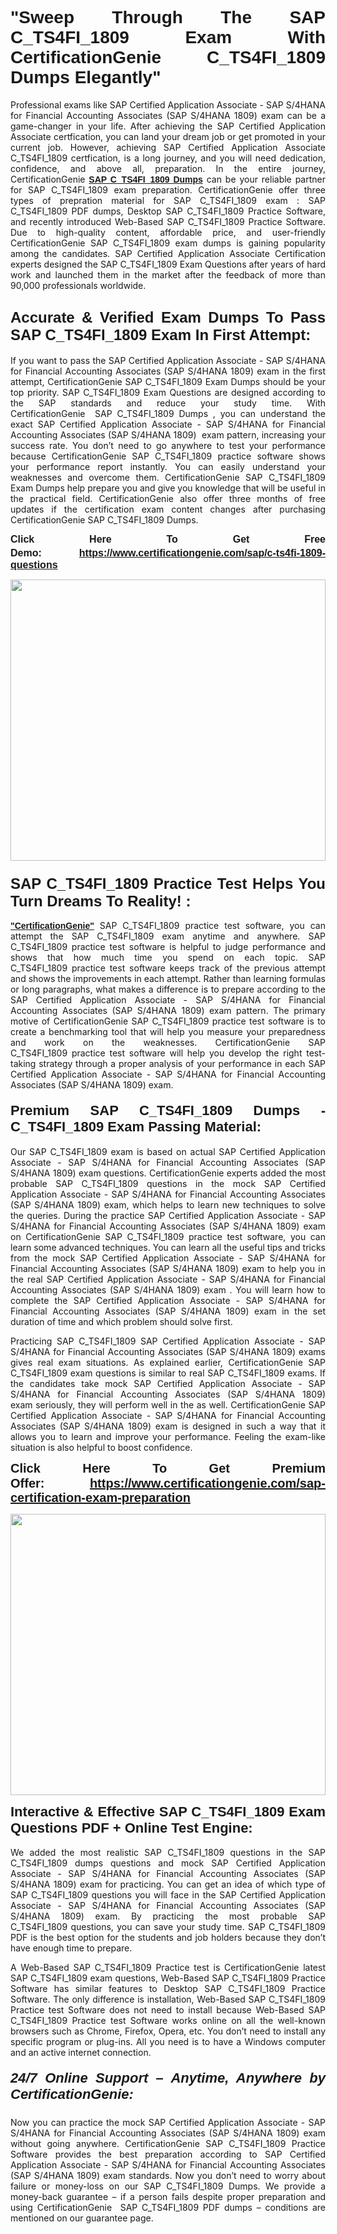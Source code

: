 

<h1 style="text-align: justify;"><span style="font-family:Tahoma,Geneva,sans-serif;"><strong>"Sweep Through The SAP C_TS4FI_1809 Exam With CertificationGenie C_TS4FI_1809 Dumps Elegantly"</strong></span></h1>

<p style="text-align: justify;">Professional exams like SAP Certified Application Associate - SAP S/4HANA for Financial Accounting Associates (SAP S/4HANA 1809) exam can be a game-changer in your life. After achieving the SAP Certified Application Associate certfication, you can land your dream job or get promoted in your current job. However, achieving SAP Certified Application Associate C_TS4FI_1809 certfication, is a long journey, and you will need dedication, confidence, and above all, preparation. In the entire journey, CertificationGenie <span style="font-family:Tahoma,Geneva,sans-serif;"><strong><a href="https://www.certificationgenie.com/sap/c-ts4fi-1809-questions">SAP C_TS4FI_1809 Dumps</a></strong></span> can be your reliable partner for SAP C_TS4FI_1809 exam preparation. CertificationGenie offer three types of prepration material for SAP C_TS4FI_1809 exam : SAP C_TS4FI_1809 PDF dumps, Desktop SAP C_TS4FI_1809 Practice Software, and recently introduced Web-Based SAP C_TS4FI_1809 Practice Software. Due to high-quality content, affordable price, and user-friendly CertificationGenie SAP C_TS4FI_1809 exam dumps is gaining popularity among the candidates. SAP Certified Application Associate Certification experts designed the SAP C_TS4FI_1809 Exam Questions after years of hard work and launched them in the market after the feedback of more than 90,000 professionals worldwide. </p>

<h2 style="text-align: justify;"><span style="font-family:Tahoma,Geneva,sans-serif;"><strong><span style="font-size:24px;">Accurate & Verified Exam Dumps To Pass SAP C_TS4FI_1809 Exam In First Attempt:</span></strong></span></h2>

<p style="text-align: justify;">If you want to pass the SAP Certified Application Associate - SAP S/4HANA for Financial Accounting Associates (SAP S/4HANA 1809) exam in the first attempt, CertificationGenie SAP C_TS4FI_1809 Exam Dumps should be your top priority. SAP C_TS4FI_1809 Exam Questions are designed according to the SAP standards and reduce your study time. With CertificationGenie  SAP C_TS4FI_1809 Dumps , you can understand the exact SAP Certified Application Associate - SAP S/4HANA for Financial Accounting Associates (SAP S/4HANA 1809)  exam pattern, increasing your success rate. You don’t need to go anywhere to test your performance because CertificationGenie SAP C_TS4FI_1809 practice software shows your performance report instantly. You can easily understand your weaknesses and overcome them. CertificationGenie SAP C_TS4FI_1809 Exam Dumps help prepare you and give you knowledge that will be useful in the practical field. CertificationGenie also offer three months of free updates if the certification exam content changes after purchasing CertificationGenie SAP C_TS4FI_1809 Dumps.</p>

<p style="text-align: justify;"><span style="font-size:16px;"><span style="font-family:Tahoma,Geneva,sans-serif;"><strong>Click Here To Get Free Demo:</strong></span></span><span style="font-size:20px;"><span style="font-family:Tahoma,Geneva,sans-serif;"><strong> </strong></span></span><span style="font-size:16px;"><span style="font-family:Tahoma,Geneva,sans-serif;"><strong><a href="https://www.certificationgenie.com/sap/c-ts4fi-1809-questions">https://www.certificationgenie.com/sap/c-ts4fi-1809-questions</a></strong></span></span></p>

<p style="text-align: justify;"><a href="https://www.certificationgenie.com/sap/c-ts4fi-1809-questions"><img alt="" src="https://lh3.googleusercontent.com/pw/ACtC-3doDiK9SBBk_UUqL334qseWDG_7JxQKLxHAGtTDipddtog-z9sewKtP3Tk9FwJ0gNHeZL-V2e-wWmrx9eptY3qsjJVeeDHyQ49zt8PKVbyyxKZUZKZ5pdO7XyZJXuUkyF5LfCWL-4CYe1RXSTYxofc8=w1169-h657-no?authuser=0" style="width: 100%; height: 450px;" /></a></p>

<h3 style="text-align: justify;"><span style="font-family:Tahoma,Geneva,sans-serif;"><strong><span style="font-size:24px;">SAP C_TS4FI_1809 Practice Test Helps You Turn Dreams To Reality! :</span></strong></span></h3>

<p style="text-align: justify;"><a href="https://www.certificationgenie.com/"><span style="font-family:Tahoma,Geneva,sans-serif;"><strong>"CertificationGenie"</strong></span></a> SAP C_TS4FI_1809 practice test software, you can attempt the SAP C_TS4FI_1809 exam anytime and anywhere. SAP C_TS4FI_1809 practice test software is helpful to judge performance and shows that how much time you spend on each topic. SAP C_TS4FI_1809 practice test software keeps track of the previous attempt and shows the improvements in each attempt. Rather than learning formulas or long paragraphs, what makes a difference is to prepare according to the SAP Certified Application Associate - SAP S/4HANA for Financial Accounting Associates (SAP S/4HANA 1809) exam pattern. The primary motive of CertificationGenie SAP C_TS4FI_1809 practice test software is to create a benchmarking tool that will help you measure your preparedness and work on the weaknesses. CertificationGenie SAP C_TS4FI_1809 practice test software will help you develop the right test-taking strategy through a proper analysis of your performance in each SAP Certified Application Associate - SAP S/4HANA for Financial Accounting Associates (SAP S/4HANA 1809) exam. </p>

<h4 style="text-align: justify;"><span style="font-size:22px;"><span style="font-family:Tahoma,Geneva,sans-serif;"><strong>Premium SAP C_TS4FI_1809 Dumps - C_TS4FI_1809 Exam Passing Material:</strong></span></span></h4>

<p style="text-align: justify;">Our SAP C_TS4FI_1809 exam is based on actual SAP Certified Application Associate - SAP S/4HANA for Financial Accounting Associates (SAP S/4HANA 1809) exam questions. CertificationGenie experts added the most probable SAP C_TS4FI_1809 questions in the mock SAP Certified Application Associate - SAP S/4HANA for Financial Accounting Associates (SAP S/4HANA 1809) exam, which helps to learn new techniques to solve the queries. During the practice SAP Certified Application Associate - SAP S/4HANA for Financial Accounting Associates (SAP S/4HANA 1809) exam on CertificationGenie SAP C_TS4FI_1809 practice test software, you can learn some advanced techniques. You can learn all the useful tips and tricks from the mock SAP Certified Application Associate - SAP S/4HANA for Financial Accounting Associates (SAP S/4HANA 1809) exam to help you in the real SAP Certified Application Associate - SAP S/4HANA for Financial Accounting Associates (SAP S/4HANA 1809) exam . You will learn how to complete the SAP Certified Application Associate - SAP S/4HANA for Financial Accounting Associates (SAP S/4HANA 1809) exam in the set duration of time and which problem should solve first. </p>

<p style="text-align: justify;">Practicing SAP C_TS4FI_1809 SAP Certified Application Associate - SAP S/4HANA for Financial Accounting Associates (SAP S/4HANA 1809) exams gives real exam situations. As explained earlier, CertificationGenie SAP C_TS4FI_1809 exam questions is similar to real SAP C_TS4FI_1809 exams. If the candidates take mock SAP Certified Application Associate - SAP S/4HANA for Financial Accounting Associates (SAP S/4HANA 1809) exam seriously, they will perform well in the as well. CertificationGenie SAP Certified Application Associate - SAP S/4HANA for Financial Accounting Associates (SAP S/4HANA 1809) exam is designed in such a way that it allows you to learn and improve your performance. Feeling the exam-like situation is also helpful to boost confidence.</p>

<p style="text-align: justify;"><strong><span style="font-size:20px;"><span style="font-family:Tahoma,Geneva,sans-serif;">Click Here To Get Premium Offer:</span> <span style="font-family:Tahoma,Geneva,sans-serif;"><a href="https://www.certificationgenie.com/sap-certification-exam-preparation">https://www.certificationgenie.com/sap-certification-exam-preparation</a></span></span></strong></p>

<p style="text-align: justify;"><a href="https://www.certificationgenie.com/sap/c-ts4fi-1809-questions"><img alt="" src="https://lh3.googleusercontent.com/pw/ACtC-3cZqdDxTJx_5ZCEhhAHXbNBvJ04vc7KUmxf8GDtJTvJ7xJyqw25cBMtqs6Fpw9jpxQeVcnFkF0MeaEp-CbFBkMiza-pKS581jOmJ0YmLw8yI0m2Dd1IRQWe8k1g53utssITZPMGVwen879nqYE17F56=w1168-h657-no?authuser=0" style="width: 100%; height: 450px;" /></a></p>

<p style="text-align: justify;"><span style="font-size:22px;"><span style="font-family:Tahoma,Geneva,sans-serif;"><strong>Interactive & Effective SAP C_TS4FI_1809 Exam Questions PDF + Online Test Engine:</strong></span></span><br />
<br />
We added the most realistic SAP C_TS4FI_1809 questions in the SAP C_TS4FI_1809 dumps questions and mock SAP Certified Application Associate - SAP S/4HANA for Financial Accounting Associates (SAP S/4HANA 1809) exam for practicing. You can get an idea of which type of SAP C_TS4FI_1809 questions you will face in the SAP Certified Application Associate - SAP S/4HANA for Financial Accounting Associates (SAP S/4HANA 1809) exam. By practicing the most probable SAP C_TS4FI_1809 questions, you can save your study time. SAP C_TS4FI_1809 PDF is the best option for the students and job holders because they don’t have enough time to prepare. </p>

<p style="text-align: justify;">A Web-Based SAP C_TS4FI_1809 Practice test is CertificationGenie latest SAP C_TS4FI_1809 exam questions, Web-Based SAP C_TS4FI_1809 Practice Software has similar features to Desktop SAP C_TS4FI_1809 Practice Software. The only difference is installation, Web-Based SAP C_TS4FI_1809 Practice test Software does not need to install because Web-Based SAP C_TS4FI_1809 Practice test Software works online on all the well-known browsers such as Chrome, Firefox, Opera, etc. You don’t need to install any specific program or plug-ins. All you need is to have a Windows computer and an active internet connection. </p>

<h5 style="text-align: justify;"><span style="font-family:Tahoma,Geneva,sans-serif;"><span style="font-size:22px;"><strong>24/7 Online Support – Anytime, Anywhere by CertificationGenie:</strong></span></span></h5>

<p style="text-align: justify;">Now you can practice the mock SAP Certified Application Associate - SAP S/4HANA for Financial Accounting Associates (SAP S/4HANA 1809) exam without going anywhere. CertificationGenie SAP C_TS4FI_1809 Practice Software provides the best preparation according to SAP Certified Application Associate - SAP S/4HANA for Financial Accounting Associates (SAP S/4HANA 1809) exam standards. Now you don’t need to worry about failure or money-loss on our SAP C_TS4FI_1809 Dumps. We provide a money-back guarantee – if a person fails despite proper preparation and using CertificationGenie  SAP C_TS4FI_1809 PDF dumps – conditions are mentioned on our guarantee page.</p>
